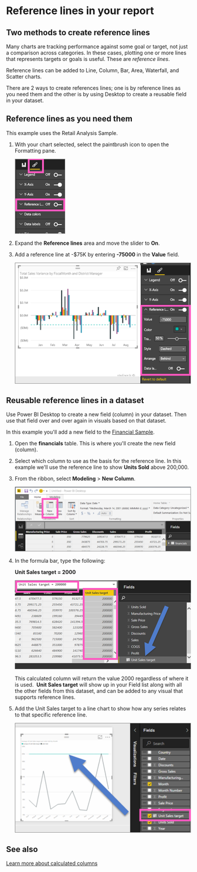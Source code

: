 ﻿<properties
   pageTitle="Reference lines in your report"
   description="Reference lines in your report"
   services="powerbi"
   documentationCenter=""
   authors="mihart"
   manager="mblythe"
   backup=""
   editor=""
   tags=""
   qualityFocus="no"
   qualityDate=""/>

<tags
   ms.service="powerbi"
   ms.devlang="NA"
   ms.topic="article"
   ms.tgt_pltfrm="NA"
   ms.workload="powerbi"
   ms.date="03/05/2016"
   ms.author="mihart"/>

# Reference lines in your report
##  Two methods to create reference lines

Many charts are tracking performance against some goal or target, not just a comparison across categories. In these cases, plotting one or more lines that represents targets or goals is useful. These are *reference lines*.

Reference lines can be added to Line, Column, Bar, Area, Waterfall, and Scatter charts.

There are 2 ways to create references lines; one is by reference lines as you need them and the other is by using Desktop to create a reusable field in your dataset.  

## Reference lines as you need them

This example uses the Retail Analysis Sample.

 1. With your chart selected, select the paintbrush icon to open the Formatting pane.

    ![](media/powerbi-service-reference-lines-in-your-report/formatting-pane.png)

 2. Expand the **Reference lines** area and move the slider to **On**.

 3. Add a reference line at -$75K by entering  **-75000** in the **Value** field.

    ![](media/powerbi-service-reference-lines-in-your-report/reference-lines.png)  


## Reusable reference lines in a dataset

Use Power BI Desktop to create a new field (column) in your dataset. Then use that field over and over again in visuals based on that dataset.

 In this example you'll add a new field to the [Financial Sample](powerbi-sample-download-the-financial-sample-workbook.md).

1. Open the **financials** table.  This is where you'll create the new field (column).

2.  Select which column to use as the basis for the reference line.  In this example we'll use the reference line to show **Units Sold** above 200,000.

2. From the ribbon, select **Modeling** > **New Column**.

    ![](media/powerbi-service-reference-lines-in-your-report/PBI_reference_line_new-column-new.png)

3. In the formula bar, type the following:

    **Unit Sales target = 2000**

    ![](media/powerbi-service-reference-lines-in-your-report/PBI_reference_line_field_list_new2.png)

    This calculated column will return the value 2000 regardless of where it is used.  **Unit Sales target** will show up in your Field list along with all the other fields from this dataset, and can be added to any visual that supports reference lines. 

4. Add the Unit Sales target to a line chart to show how any series relates to that specific reference line.    

    ![](media/powerbi-service-reference-lines-in-your-report/reference-lines-show.png)

##  See also
[Learn more about calculated columns](powerbi-desktop-calculated-columns.md)

